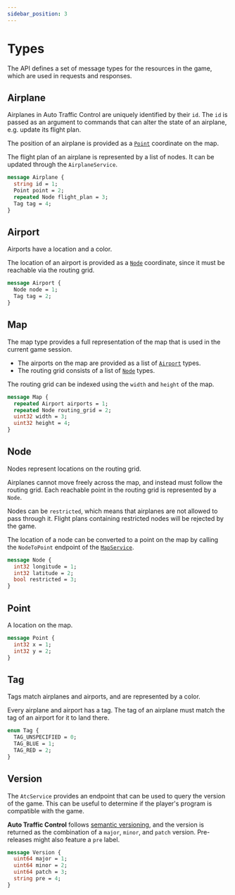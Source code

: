 ```yaml
---
sidebar_position: 3
---
```


# Types

The API defines a set of message types for the resources in the game, which are
used in requests and responses.

## Airplane

Airplanes in Auto Traffic Control are uniquely identified by their `id`. The
`id` is passed as an argument to commands that can alter the state of an
airplane, e.g. update its flight plan.

The position of an airplane is provided as a [`Point`](/docs/api/types#point)
coordinate on the map.

The flight plan of an airplane is represented by a list of nodes. It can be
updated through the `AirplaneService`.

```protobuf
message Airplane {
  string id = 1;
  Point point = 2;
  repeated Node flight_plan = 3;
  Tag tag = 4;
}
```

## Airport

Airports have a location and a color.

The location of an airport is provided as a [`Node`](/docs/api/types#node)
coordinate, since it must be reachable via the routing grid.

```protobuf
message Airport {
  Node node = 1;
  Tag tag = 2;
}
```

## Map

The map type provides a full representation of the map that is used in the
current game session.

- The airports on the map are provided as a list of
  [`Airport`](/docs/api/types#airport) types.
- The routing grid consists of a list of [`Node`](/docs/api/types#node) types.

The routing grid can be indexed using the `width` and `height` of the map.

```protobuf
message Map {
  repeated Airport airports = 1;
  repeated Node routing_grid = 2;
  uint32 width = 3;
  uint32 height = 4;
}
```

## Node

Nodes represent locations on the routing grid.

Airplanes cannot move freely across the map, and instead must follow the routing
grid. Each reachable point in the routing grid is represented by a `Node`.

Nodes can be `restricted`, which means that airplanes are not allowed to pass
through it. Flight plans containing restricted nodes will be rejected by the
game.

The location of a node can be converted to a point on the map by calling the
`NodeToPoint` endpoint of the [`MapService`](/docs/api/Services/map-service).

```protobuf
message Node {
  int32 longitude = 1;
  int32 latitude = 2;
  bool restricted = 3;
}
```

## Point

A location on the map.

```protobuf
message Point {
  int32 x = 1;
  int32 y = 2;
}
```

## Tag

Tags match airplanes and airports, and are represented by a color.

Every airplane and airport has a tag. The tag of an airplane must match the tag
of an airport for it to land there.

```protobuf
enum Tag {
  TAG_UNSPECIFIED = 0;
  TAG_BLUE = 1;
  TAG_RED = 2;
}
```

## Version

The `AtcService` provides an endpoint that can be used to query the version of
the game. This can be useful to determine if the player's program is compatible
with the game.

**Auto Traffic Control** follows [semantic versioning](https://semver.org/), and
the version is returned as the combination of a `major`, `minor`, and `patch`
version. Pre-releases might also feature a `pre` label.

```protobuf
message Version {
  uint64 major = 1;
  uint64 minor = 2;
  uint64 patch = 3;
  string pre = 4;
}
```
